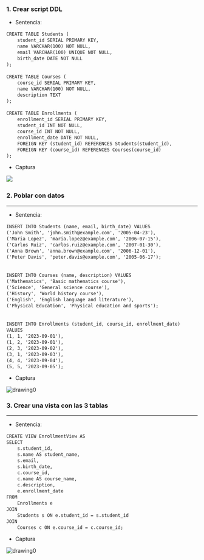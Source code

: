 
### 1. Crear script DDL
- Sentencia:
```
CREATE TABLE Students (
    student_id SERIAL PRIMARY KEY,
    name VARCHAR(100) NOT NULL,
    email VARCHAR(100) UNIQUE NOT NULL,
    birth_date DATE NOT NULL
);

CREATE TABLE Courses (
    course_id SERIAL PRIMARY KEY,
    name VARCHAR(100) NOT NULL,
    description TEXT
);

CREATE TABLE Enrollments (
    enrollment_id SERIAL PRIMARY KEY,
    student_id INT NOT NULL,
    course_id INT NOT NULL,
    enrollment_date DATE NOT NULL,
    FOREIGN KEY (student_id) REFERENCES Students(student_id),
    FOREIGN KEY (course_id) REFERENCES Courses(course_id)
);
```

- Captura

<img src="![alt text](image.png)" width="500"/>

### 2. Poblar con datos
---
- Sentencia:
```
INSERT INTO Students (name, email, birth_date) VALUES
('John Smith', 'john.smith@example.com', '2005-04-23'),
('Maria Lopez', 'maria.lopez@example.com', '2006-07-15'),
('Carlos Ruiz', 'carlos.ruiz@example.com', '2007-01-30'),
('Anna Brown', 'anna.brown@example.com', '2006-12-01'),
('Peter Davis', 'peter.davis@example.com', '2005-06-17');


INSERT INTO Courses (name, description) VALUES
('Mathematics', 'Basic mathematics course'),
('Science', 'General science course'),
('History', 'World history course'),
('English', 'English language and literature'),
('Physical Education', 'Physical education and sports');


INSERT INTO Enrollments (student_id, course_id, enrollment_date) VALUES
(1, 1, '2023-09-01'),
(1, 2, '2023-09-01'),
(2, 3, '2023-09-02'),
(3, 1, '2023-09-03'),
(4, 4, '2023-09-04'),
(5, 5, '2023-09-05');
```

- Captura

<img src="![alt text](image-1.png)" alt="drawing0" width="500"/>

### 3. Crear una vista con las 3 tablas
---
- Sentencia:
```
CREATE VIEW EnrollmentView AS
SELECT
    s.student_id,
    s.name AS student_name,
    s.email,
    s.birth_date,
    c.course_id,
    c.name AS course_name,
    c.description,
    e.enrollment_date
FROM
    Enrollments e
JOIN
    Students s ON e.student_id = s.student_id
JOIN
    Courses c ON e.course_id = c.course_id;
```

- Captura

<img src="![alt text](image-2.png)" alt="drawing0" width="500"/>
